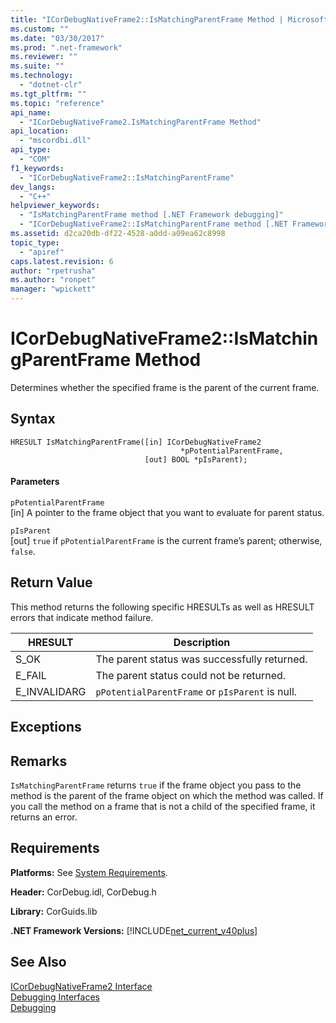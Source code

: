 ```yaml
---
title: "ICorDebugNativeFrame2::IsMatchingParentFrame Method | Microsoft Docs"
ms.custom: ""
ms.date: "03/30/2017"
ms.prod: ".net-framework"
ms.reviewer: ""
ms.suite: ""
ms.technology: 
  - "dotnet-clr"
ms.tgt_pltfrm: ""
ms.topic: "reference"
api_name: 
  - "ICorDebugNativeFrame2.IsMatchingParentFrame Method"
api_location: 
  - "mscordbi.dll"
api_type: 
  - "COM"
f1_keywords: 
  - "ICorDebugNativeFrame2::IsMatchingParentFrame"
dev_langs: 
  - "C++"
helpviewer_keywords: 
  - "IsMatchingParentFrame method [.NET Framework debugging]"
  - "ICorDebugNativeFrame2::IsMatchingParentFrame method [.NET Framework debugging]"
ms.assetid: d2ca20db-df22-4528-a0dd-a09ea62c8998
topic_type: 
  - "apiref"
caps.latest.revision: 6
author: "rpetrusha"
ms.author: "ronpet"
manager: "wpickett"
---
```

# ICorDebugNativeFrame2::IsMatchingParentFrame Method
Determines whether the specified frame is the parent of the current frame.  
  
## Syntax  
  
```  
HRESULT IsMatchingParentFrame([in] ICorDebugNativeFrame2  
                                      *pPotentialParentFrame,  
                              [out] BOOL *pIsParent);  
```  
  
#### Parameters  
 `pPotentialParentFrame`  
 [in] A pointer to the frame object that you want to evaluate for parent status.  
  
 `pIsParent`  
 [out] `true` if `pPotentialParentFrame` is the current frame’s parent; otherwise, `false`.  
  
## Return Value  
 This method returns the following specific HRESULTs as well as HRESULT errors that indicate method failure.  
  
|HRESULT|Description|  
|-------------|-----------------|  
|S_OK|The parent status was successfully returned.|  
|E_FAIL|The parent status could not be returned.|  
|E_INVALIDARG|`pPotentialParentFrame` or `pIsParent` is null.|  
  
## Exceptions  
  
## Remarks  
 `IsMatchingParentFrame` returns `true` if the frame object you pass to the method is the parent of the frame object on which the method was called. If you call the method on a frame that is not a child of the specified frame, it returns an error.  
  
## Requirements  
 **Platforms:** See [System Requirements](../../../../docs/framework/get-started/system-requirements.md).  
  
 **Header:** CorDebug.idl, CorDebug.h  
  
 **Library:** CorGuids.lib  
  
 **.NET Framework Versions:** [!INCLUDE[net_current_v40plus](../../../../includes/net-current-v40plus-md.md)]  
  
## See Also  
 [ICorDebugNativeFrame2 Interface](../../../../docs/framework/unmanaged-api/debugging/icordebugnativeframe2-interface.md)   
 [Debugging Interfaces](../../../../docs/framework/unmanaged-api/debugging/debugging-interfaces.md)   
 [Debugging](../../../../docs/framework/unmanaged-api/debugging/index.md)